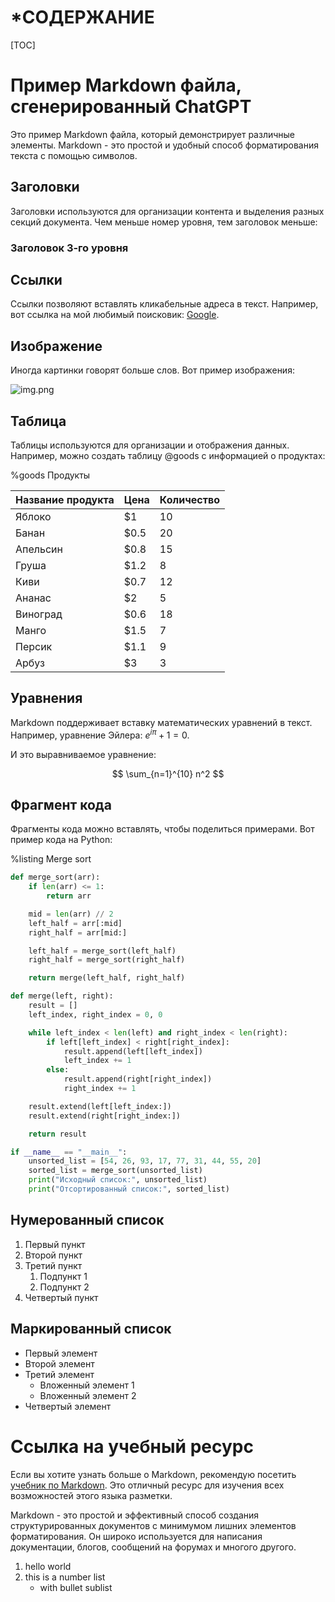 # *СОДЕРЖАНИЕ
[TOC]

# Пример Markdown файла, сгенерированный ChatGPT

Это пример Markdown файла, который демонстрирует различные элементы. Markdown - это простой и удобный способ форматирования текста с помощью символов.

## Заголовки

Заголовки используются для организации контента и выделения разных секций документа. Чем меньше номер уровня, тем заголовок меньше:

### Заголовок 3-го уровня

## Ссылки

Ссылки позволяют вставлять кликабельные адреса в текст. Например, вот ссылка на мой любимый поисковик: [Google](https://www.google.com).

## Изображение

Иногда картинки говорят больше слов. Вот пример изображения:

![img.png](img.png "Placeholder")

## Таблица

Таблицы используются для организации и отображения данных. Например, можно создать таблицу @goods с информацией о продуктах:

%goods Продукты

| Название продукта | Цена    | Количество |
|-------------------|---------|------------|
| Яблоко            | $1      | 10         |
| Банан             | $0.5    | 20         |
| Апельсин          | $0.8    | 15         |
| Груша             | $1.2    | 8          |
| Киви              | $0.7    | 12         |
| Ананас            | $2      | 5          |
| Виноград          | $0.6    | 18         |
| Манго             | $1.5    | 7          |
| Персик            | $1.1    | 9          |
| Арбуз             | $3      | 3          |

## Уравнения

Markdown поддерживает вставку математических уравнений в текст. Например, уравнение Эйлера: $e^{i\pi} + 1 = 0$.

И это выравниваемое уравнение:

$$
\sum_{n=1}^{10} n^2
$$

## Фрагмент кода

Фрагменты кода можно вставлять, чтобы поделиться примерами. Вот пример кода на Python:

%listing Merge sort

```python
def merge_sort(arr):
    if len(arr) <= 1:
        return arr

    mid = len(arr) // 2
    left_half = arr[:mid]
    right_half = arr[mid:]

    left_half = merge_sort(left_half)
    right_half = merge_sort(right_half)

    return merge(left_half, right_half)

def merge(left, right):
    result = []
    left_index, right_index = 0, 0

    while left_index < len(left) and right_index < len(right):
        if left[left_index] < right[right_index]:
            result.append(left[left_index])
            left_index += 1
        else:
            result.append(right[right_index])
            right_index += 1

    result.extend(left[left_index:])
    result.extend(right[right_index:])

    return result

if __name__ == "__main__":
    unsorted_list = [54, 26, 93, 17, 77, 31, 44, 55, 20]
    sorted_list = merge_sort(unsorted_list)
    print("Исходный список:", unsorted_list)
    print("Отсортированный список:", sorted_list)
```

## Нумерованный список

1. Первый пункт
2. Второй пункт
3. Третий пункт
   1. Подпункт 1
   2. Подпункт 2
4. Четвертый пункт

## Маркированный список

- Первый элемент
- Второй элемент
- Третий элемент
    - Вложенный элемент 1
    - Вложенный элемент 2
- Четвертый элемент

# Ссылка на учебный ресурс
Если вы хотите узнать больше о Markdown, рекомендую посетить [учебник по Markdown](https://www.markdownguide.org/). Это отличный ресурс для изучения всех возможностей этого языка разметки.

Markdown - это простой и эффективный способ создания структурированных документов с минимумом лишних элементов форматирования. Он широко используется для написания документации, блогов, сообщений на форумах и многого другого.

1. hello world
2. this is a number list
   - with bullet sublist